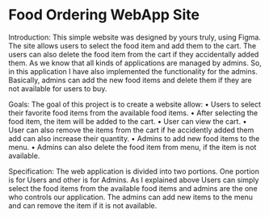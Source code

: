 # Food Ordering WebApp Site
Introduction:
This simple website was designed by yours truly, using Figma. The site allows users to select the food item and add them to the cart. The users can also delete the food item from the cart if they accidentally added them. As we know that all kinds of applications are managed by admins. So, in this application I have also implemented the functionality for the admins. Basically, admins can add the new food items and delete them if they are not available for users to buy.

Goals:
The goal of this project is to create a website allow:
• Users to select their favorite food items from the available food items.
• After selecting the food item, the item will be added to the cart.
• User can view the cart.
• User can also remove the items from the cart if he accidently added them add can also increase their quantity.
• Admins to add new food items to the menu.
• Admins can also delete the food item from menu, if the item is not available.

Specification:
The web application is divided into two portions. One portion is for Users and other is for Admins. As I explained above Users can simply select the food items from the available food items and admins are the one who controls our application. The admins can add new items to the menu and can remove the item if it is not available.

